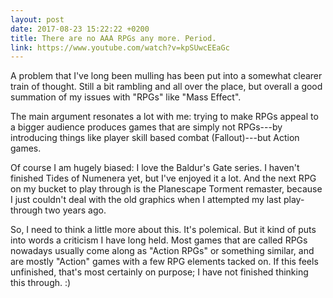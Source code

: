 ```yaml
---
layout: post
date: 2017-08-23 15:22:22 +0200
title: There are no AAA RPGs any more. Period.
link: https://www.youtube.com/watch?v=kpSUwcEEaGc
---
```


A problem that I've long been mulling has been put into a somewhat clearer train of thought. Still a bit rambling and all over the place, but overall a good summation of my issues with "RPGs" like "Mass Effect".

The main argument resonates a lot with me: trying to make RPGs appeal to a bigger audience produces games that are simply not RPGs---by introducing things like player skill based combat (Fallout)---but Action games.

Of course I am hugely biased: I love the Baldur's Gate series. I haven't finished Tides of Numenera yet, but I've enjoyed it a lot. And the next RPG on my bucket to play through is the Planescape Torment remaster, because I just couldn't deal with the old graphics when I attempted my last play-through two years ago.

So, I need to think a little more about this. It's polemical. But it kind of puts into words a criticism I have long held. Most games that are called RPGs nowadays usually come along as "Action RPGs" or something similar, and are mostly "Action" games with a few RPG elements tacked on. If this feels unfinished, that's most certainly on purpose; I have not finished thinking this through. :)